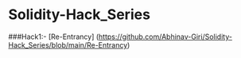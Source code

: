 # Solidity-Hack_Series
###Hack1:- [Re-Entrancy] (https://github.com/Abhinav-Giri/Solidity-Hack_Series/blob/main/Re-Entrancy)
